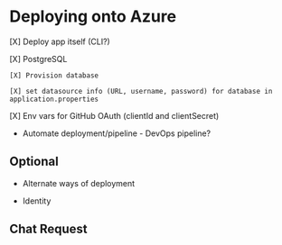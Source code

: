 # Deploying onto Azure

[X] Deploy app itself (CLI?)

[X] PostgreSQL

    [X] Provision database

    [X] set datasource info (URL, username, password) for database in application.properties  

[X] Env vars for GitHub OAuth (clientId and clientSecret)

* Automate deployment/pipeline - DevOps pipeline?

## Optional

* Alternate ways of deployment
  
* Identity

## Chat Request

